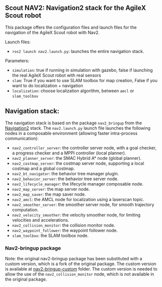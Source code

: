 ## Scout NAV2: Navigation2 stack for the AgileX Scout robot

This package offers the configuration files and launch files for the navigation of the AgileX Scout robot with Nav2.

Launch files:
- `ros2 launch nav2.launch.py`: launches the entire navigation stack.

Parameters:
- `simulation`: true if running in simulation with gazebo, false if launching the real AgileX Scout robot with real sensors
- `slam`: True if you want to use SLAM toolbox for map creation, False if you want to do localization + navigation
- `localization`: choose localization algorithm, between `amcl` or `slam_toolbox`

## Navigation stack:

The navigation stack is based on the package  `nav2_bringup` from the [Navigation2](https://navigation.ros.org/) stack. The `nav2.launch.py` launch file launches the following nodes in a composable environment (allowing faster intra-process communication):
- `nav2_controller_server`: the controller server node, with a goal checker, a progress checker and a MPPI controller (local planner).
- `nav2_planner_server`: the SMAC Hybrid A* node (global planner).
- `nav2_costmap_server`: the costmap server node, supporting a local costmap and a global costmap.
- `nav2_bt_navigator`: the behavior tree manager plugin.
- `nav2_behavior_server`: the behavior tree server node.
- `nav2_lifecycle_manager`: the lifecycle manager composable node.
- `nav2_map_server`: the map server node.
- `nav2_map_saver`: the map saver node.
- `nav2_amcl`: the AMCL node for localization using a laserscan topic.
- `nav2_smoother_server`: the smoother server node, for smooth trajectory computation.
- `nav2_velocity_smoother`: the velocity smoother node, for limiting velocities and accelerations.
- `nav2_collision_monitor`: the collision monitor node.
- `nav2_waypoint_follower`: the waypoint follower node.
- `slam_toolbox`: the SLAM toolbox node.


### Nav2-bringup package

Note: the original nav2-bringup package has been substituted with a custom version, which is a fork of the original package. The custom version is available at [nav2-bringup-custom](../nav2_bringup/) folder. The custom version is needed to allow the use of the `nav2_collision_monitor` node, which is not available in the original package.